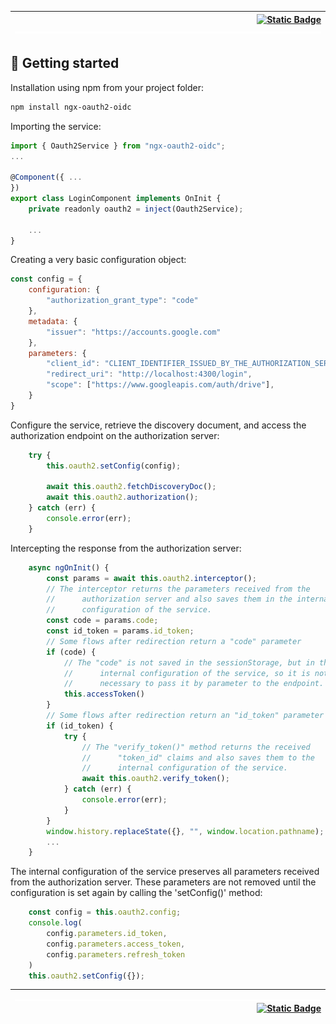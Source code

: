 <div id="getting-started">

| <label id="getting-started" style="float: right">[![Static Badge](https://img.shields.io/badge/Back_to_README-37a779?style=for-the-badge)](../README.md)</label>![](cell-1.png) |
|  --: |
## :rocket: Getting started

Installation using npm from your project folder:

````bash
npm install ngx-oauth2-oidc
````

Importing the service:

````js
import { Oauth2Service } from "ngx-oauth2-oidc";
...

@Component({ ...
})
export class LoginComponent implements OnInit {
    private readonly oauth2 = inject(Oauth2Service);
    
    ...
}
````

Creating a very basic configuration object:

````js
const config = {
    configuration: {
        "authorization_grant_type": "code"
    },
    metadata: {
        "issuer": "https://accounts.google.com"
    },
    parameters: {
        "client_id": "CLIENT_IDENTIFIER_ISSUED_BY_THE_AUTHORIZATION_SERVER",
        "redirect_uri": "http://localhost:4300/login",
        "scope": ["https://www.googleapis.com/auth/drive"],
    }
}
````

Configure the service, retrieve the discovery document, and access the authorization endpoint on the authorization server:

````js
    try {
        this.oauth2.setConfig(config);

        await this.oauth2.fetchDiscoveryDoc();
        await this.oauth2.authorization();
    } catch (err) {
        console.error(err);
    }
````

Intercepting the response from the authorization server:

````js
    async ngOnInit() {
        const params = await this.oauth2.interceptor();
        // The interceptor returns the parameters received from the 
        //      authorization server and also saves them in the internal
        //      configuration of the service.
        const code = params.code;
        const id_token = params.id_token;
        // Some flows after redirection return a "code" parameter
        if (code) {
            // The "code" is not saved in the sessionStorage, but in the 
            //      internal configuration of the service, so it is not
            //      necessary to pass it by parameter to the endpoint.
            this.accessToken()
        }
        // Some flows after redirection return an "id_token" parameter
        if (id_token) {
            try {
                // The "verify_token()" method returns the received 
                //      "token_id" claims and also saves them to the 
                //      internal configuration of the service.
                await this.oauth2.verify_token();
            } catch (err) {
                console.error(err);
            }
        }
        window.history.replaceState({}, "", window.location.pathname);
        ...
    }
````

The internal configuration of the service preserves all parameters received from the authorization server. These parameters are not removed until the configuration is set again by calling the 'setConfig()' method:

````js
    const config = this.oauth2.config;
    console.log(
        config.parameters.id_token, 
        config.parameters.access_token,
        config.parameters.refresh_token
    )
    this.oauth2.setConfig({});

````
| ![](cell-1.png)<label style="float: right">[![Static Badge](https://img.shields.io/badge/Go_top-37a779)](#getting-started)</label> |
|  --: |

